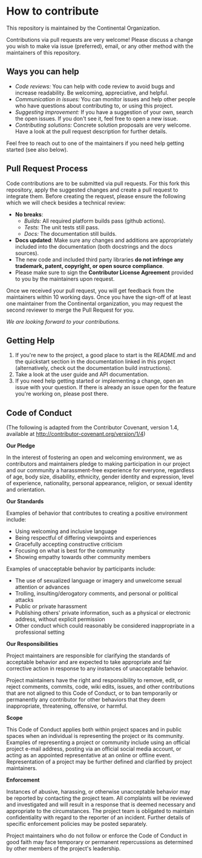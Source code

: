 How to contribute
=================

This repository is maintained by the Continental Organization.

Contributions via pull requests are very welcome!
Please discuss a change you wish to make via issue (preferred), email,
or any other method with the maintainers of this repository.

Ways you can help
------------------

- *Code reviews:*
  You can help with code review to avoid bugs and increase readability.
  Be welcoming, appreciative, and helpful.
- *Communication in issues:*
  You can monitor issues and help other people who have questions about
  contributing to, or using this project.
- *Suggesting improvement:*
  If you have a suggestion of your own, search the open issues.
  If you don't see it, feel free to open a new issue.
- *Contributing solutions:*
  Concrete solution proposals are very welcome.
  Have a look at the pull request description for further details.
    
Feel free to reach out to one of the maintainers if you need help
getting started (see also below).


Pull Request Process
---------------------

Code contributions are to be submitted via pull requests.
For this fork this repository, apply the suggested changes and create a
pull request to integrate them.
Before creating the request, please ensure the following which we will check
besides a technical review:

- **No breaks**:
  - *Builds:* All required platform builds pass (github actions).
  - *Tests:* The unit tests still pass.
  - *Docs:* The documentation still builds.
- **Docs updated**: Make sure any changes and additions are appropriately
  included into the documentation (both docstrings and the docs sources).
- The new code and included third party libraries **do not infringe
  any trademark, patent, copyright, or open source compliance**.
- Please make sure to sign the **Contributor License Agreement**
  provided to you by the maintainers upon request.

Once we received your pull request, you will get feedback from the maintainers
within 10 working days.
Once you have the sign-off of at least one maintainer from the Continental
organization, you may request the second reviewer to merge the Pull Request for
you.

*We are looking forward to your contributions.*


Getting Help
-------------

1. If you're new to the project, a good place to start is the
   README.md and the quickstart section in the documentation linked in this project
   (alternatively, check out the documentation build instructions). 
2. Take a look at the user guide and API documentation.
3. If you need help getting started or implementing a change,
   open an issue with your question.
   If there is already an issue open for the feature you're working on,
   please post there.


Code of Conduct
---------------
(The following is adapted from the Contributor Covenant, version 1.4,
available at http://contributor-covenant.org/version/1/4)

**Our Pledge**

In the interest of fostering an open and welcoming environment,
we as contributors and maintainers pledge to making participation
in our project and our community a harassment-free experience for everyone,
regardless of age, body size, disability, ethnicity, gender identity and
expression, level of experience, nationality, personal appearance,
religion, or sexual identity and orientation.

**Our Standards**

Examples of behavior that contributes to creating a positive environment include:

- Using welcoming and inclusive language
- Being respectful of differing viewpoints and experiences
- Gracefully accepting constructive criticism
- Focusing on what is best for the community
- Showing empathy towards other community members

Examples of unacceptable behavior by participants include:

- The use of sexualized language or imagery and unwelcome sexual attention or advances
- Trolling, insulting/derogatory comments, and personal or political attacks
- Public or private harassment
- Publishing others' private information, such as a physical or electronic address, without explicit permission
- Other conduct which could reasonably be considered inappropriate in a professional setting

**Our Responsibilities**

Project maintainers are responsible for clarifying the standards of acceptable
behavior and are expected to take appropriate and fair corrective action
in response to any instances of unacceptable behavior.

Project maintainers have the right and responsibility to remove, edit, or
reject comments, commits, code, wiki edits, issues, and other contributions
that are not aligned to this Code of Conduct, or to ban temporarily or
permanently any contributor for other behaviors that they deem
inappropriate, threatening, offensive, or harmful.

**Scope**

This Code of Conduct applies both within project spaces and in public
spaces when an individual is representing the project or its community.
Examples of representing a project or community include using an official
project e-mail address, posting via an official social media account,
or acting as an appointed representative at an online or offline event.
Representation of a project may be further defined and clarified
by project maintainers.

**Enforcement**

Instances of abusive, harassing, or otherwise unacceptable behavior
may be reported by contacting the project team. All complaints will be
reviewed and investigated and will result in a response that is deemed
necessary and appropriate to the circumstances. The project team is obligated
to maintain confidentiality with regard to the reporter of an incident.
Further details of specific enforcement policies may be posted separately.

Project maintainers who do not follow or enforce the Code of Conduct
in good faith may face temporary or permanent repercussions as determined
by other members of the project's leadership.
